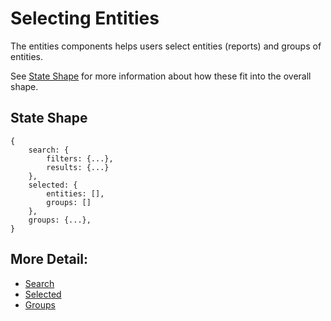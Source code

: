 # Selecting Entities

The entities components helps users select entities (reports)
and groups of entities.

See [State Shape](../StateShape.md) for more information about
how these fit into the overall shape.

## State Shape
    
    {
        search: {
            filters: {...},
            results: {...}
        },
        selected: {
            entities: [],
            groups: []
        },
        groups: {...},
    }

## More Detail:

 - [Search](Search.md)
 - [Selected](Selected.md)
 - [Groups](Groups.md)
